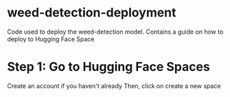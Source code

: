 # weed-detection-deployment
Code used to deploy the weed-detection model. Contains a guide on how to deploy to Hugging Face Space

# Step 1: Go to Hugging Face Spaces
Create an account if you haven't already
Then, click on create a new space
